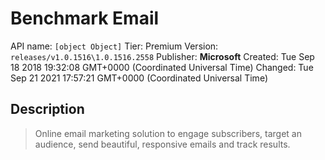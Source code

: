 # Benchmark Email
API name: `[object Object]`
Tier: Premium
Version: `releases/v1.0.1516\1.0.1516.2558`
Publisher: **Microsoft**
Created: Tue Sep 18 2018 19:32:08 GMT+0000 (Coordinated Universal Time)
Changed: Tue Sep 21 2021 17:57:21 GMT+0000 (Coordinated Universal Time)

## Description
> Online email marketing solution to engage subscribers, target an audience, send beautiful, responsive emails and track results.
